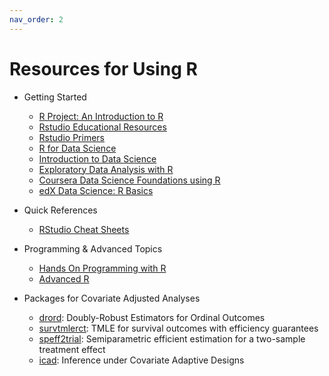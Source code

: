 ```yaml
---
nav_order: 2
---
```


# Resources for Using R

  - Getting Started
    - [R Project: An Introduction to R](https://cran.r-project.org/doc/manuals/r-release/R-intro.html)
    - [Rstudio Educational Resources](https://education.rstudio.com/)
    - [Rstudio Primers](https://rstudio.cloud/learn/primers)
    - [R for Data Science](https://r4ds.had.co.nz/)
    - [Introduction to Data Science](https://rafalab.github.io/dsbook/)
    - [Exploratory Data Analysis with R](https://bookdown.org/rdpeng/exdata/)
    - [Coursera Data Science Foundations using R](https://www.coursera.org/specializations/data-science-foundations-r)
    - [edX Data Science: R Basics](https://www.edx.org/course/data-science-r-basics)
  - Quick References
    - [RStudio Cheat Sheets](https://rstudio.com/resources/cheatsheets/)
  - Programming & Advanced Topics
    - [Hands On Programming with R](https://rstudio-education.github.io/hopr/)
    - [Advanced R](https://adv-r.hadley.nz/)  

  - Packages for Covariate Adjusted Analyses
    - [drord](https://cran.r-project.org/web/packages/drord/index.html): Doubly-Robust Estimators for Ordinal Outcomes
    - [survtmlerct](https://github.com/idiazst/survtmlerct): TMLE for survival outcomes with efficiency guarantees 
    - [speff2trial](https://cran.r-project.org/web/packages/speff2trial/index.html): Semiparametric efficient estimation for a two-sample treatment effect
    - [icad](https://github.com/BingkaiWang/covariate-adaptive): Inference under Covariate Adaptive Designs
